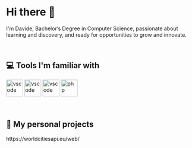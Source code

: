<h1>Hi there 🌈</h1>
<p align="left">
I'm Davide, Bachelor’s Degree in Computer Science, passionate about learning and discovery, and ready for opportunities to grow and innovate.
</p>
<br>
<h2>
  💻 Tools I'm familiar with
</h2>
<p align="left">
<img src="https://cdn.jsdelivr.net/gh/devicons/devicon/icons/dart/dart-original.svg" alt="vscode" width="45" height="45"/>
<img src="https://cdn.jsdelivr.net/gh/devicons/devicon/icons/flutter/flutter-original.svg" alt="vscode" width="45" height="45"/>
  <img src="https://cdn.jsdelivr.net/gh/devicons/devicon/icons/csharp/csharp-original.svg" alt="vscode" width="45" height="45"/>
<img src="https://cdn.jsdelivr.net/gh/devicons/devicon/icons/php/php-original.svg" alt="php" width="45" height="45"/>
</p>
<br>
<h2>
  🚀 My personal projects
</h2>
<p align="left">
https://worldcitiesapi.eu/web/
</p>

<!--
**td2002/td2002** is a ✨ _special_ ✨ repository because its `README.md` (this file) appears on your GitHub profile.

Here are some ideas to get you started:

- 🔭 I’m currently working on ...
- 🌱 I’m currently learning ...
- 👯 I’m looking to collaborate on ...
- 🤔 I’m looking for help with ...
- 💬 Ask me about ...
- 📫 How to reach me: ...
- 😄 Pronouns: ...
- ⚡ Fun fact: ...
-->
